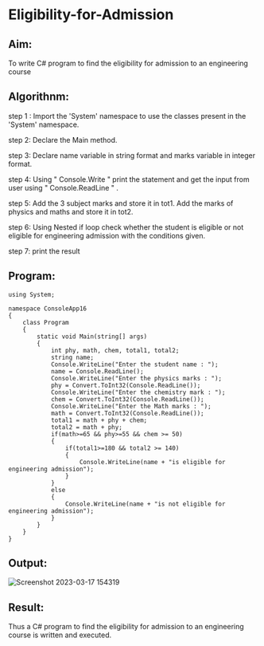 # Eligibility-for-Admission

## Aim:
To write C# program to find the eligibility for admission to an engineering course

## Algorithnm:
step 1 :
Import the 'System' namespace to use the classes present in the 'System' namespace.

step 2:
Declare the Main method.

step 3:
Declare name variable in string format and marks variable in integer format.

step 4:
Using " Console.Write " print the statement and get the input from user using " Console.ReadLine " .

step 5:
Add the 3 subject marks and store it in tot1. Add the marks of physics and maths and store it in tot2.

step 6:
Using Nested if loop check whether the student is eligible or not eligible for engineering admission with the conditions given.

step 7:
print the result

## Program:
```
using System;

namespace ConsoleApp16
{
    class Program
    {
        static void Main(string[] args)
        {
            int phy, math, chem, total1, total2;
            string name;
            Console.WriteLine("Enter the student name : ");
            name = Console.ReadLine();
            Console.WriteLine("Enter the physics marks : ");
            phy = Convert.ToInt32(Console.ReadLine());
            Console.WriteLine("Enter the chemistry mark : ");
            chem = Convert.ToInt32(Console.ReadLine());
            Console.WriteLine("Enter the Math marks : ");
            math = Convert.ToInt32(Console.ReadLine());
            total1 = math + phy + chem;
            total2 = math + phy;
            if(math>=65 && phy>=55 && chem >= 50)
            {
                if(total1>=180 && total2 >= 140)
                {
                    Console.WriteLine(name + "is eligible for engineering admission");
                }
            }
            else
            {
                Console.WriteLine(name + "is not eligible for engineering admission");
            }
        }
    }
}

```


## Output:
![Screenshot 2023-03-17 154319](https://user-images.githubusercontent.com/94288340/225877762-698a3ab0-a1f6-45f2-a9d0-1ee4d0513ef7.png)

## Result:
Thus a C# program to find the eligibility for admission to an engineering course is written and executed.

